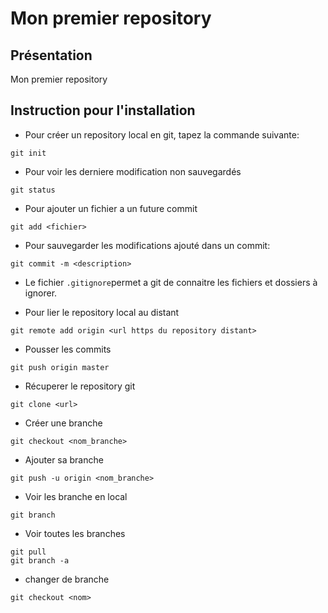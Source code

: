 # Mon premier repository

## Présentation
Mon premier repository 

## Instruction pour l'installation
* Pour créer un repository local en git, tapez la commande suivante:
```shell
git init
```

* Pour voir les derniere modification non sauvegardés
```shell
git status
```

* Pour ajouter un fichier a un future commit
```shell
git add <fichier>
```

* Pour sauvegarder les modifications ajouté dans un commit:
```shell
git commit -m <description>
```

* Le fichier `.gitignore`permet a git de connaitre les fichiers et dossiers à ignorer.

* Pour lier le repository local au distant
```shell
git remote add origin <url https du repository distant>
```

* Pousser les commits
```shell
git push origin master
```

* Récuperer le repository git
```shell
git clone <url>
```

* Créer une branche 
```shell
git checkout <nom_branche>
```

* Ajouter sa branche 
```shell
git push -u origin <nom_branche>
```

* Voir les branche en local 
```shell
git branch
```

* Voir toutes les branches 
```shell
git pull
git branch -a
```

* changer de branche
```shell
git checkout <nom>
```